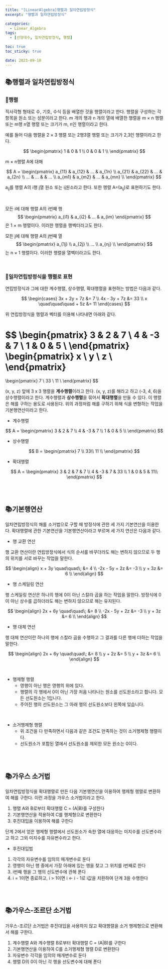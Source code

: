 ```yaml
---
title: "[LinearAlgebra]행렬과 일차연립방정식"
excerpt: "행렬과 일차연립방정식"

categories:
  - Linear_Algebra
tags:
  - [선형대수, 일차연립방정식, 행렬]

toc: true
toc_sticky: true

date: 2023-09-10
---
```


## 📚행렬과 일차연립방정식
### 📄행렬
직사각형 형태로 수, 기호, 수식 등을 배열한 것을 행렬이라고 한다. 행렬을 구성하는 각 항목을 원소 또는 성분이라고 한다. m 개의 행과 n 개의 열에 배열한 행렬을 m × n 행렬 또는 m행 n열 행렬 또는 크기가 m, n인 행렬이라고 한다.

예를 들어 다음 행렬을 2 × 3 행렬 또는 2행3열 행렬 또는 크기가 2,3인 행렬이라고 한다.

$$ 
\begin{pmatrix}
1 & 0 & 1 \\ 
0 & 0 & 1 \\
\end{pmatrix} 
$$

m × n행렬 A에 대해

$$ 
A = \begin{pmatrix}
a_{11} & a_{12} & ... & a_{1n} \\ 
a_{21} & a_{22} & ... & a_{2n} \\
... & ... &  & ... \\
a_{m1} & a_{m2} & ... & a_{mn} \\
\end{pmatrix}
$$

a<sub>ij</sub>를 행렬 A의 i행 j열 원소 또는 ij원소라고 한다. 또한 행렬 A=(a<sub>ij</sub>)로 표현하기도 한다.

<br>

모든 i에 대해 행렬 A의 i번째 행 $$ \begin{pmatrix} a_{i1} & a_{i2} & ... & a_{im} \end{pmatrix} $$ 은 1 × m 행렬이다. 이러한 행렬을 행벡터라고도 한다.

모든 j에 대해 행렬 A의 j번째 열 $$ \begin{pmatrix} a_{1j} \\ a_{2j} \\ ... \\ a_{nj} \\ \end{pmatrix} $$ 는 n × 1 행렬이다. 이러한 행렬을 열벡터라고도 한다.

<br>

### 📄일차연립방정식을 행렬로 표현
연립방정식과 그에 대한 계수행렬, 상수행렬, 확대행렬을 표현하는 방법은 다음과 같다.

$$
\begin{cases}
3x + 2y + 7z &= 7 \\
4x - 3y + 7z &= 33 \\
x \quad\quad\quad + 5z &= 11
\end{cases}
$$

위 연립방정식을 행렬과 벡터를 이용해 나타내면 아래와 같다.

$$
\begin{pmatrix}
3 & 2 & 7 \\ 
4 & -3 & 7 \\
1 & 0 & 5 \\
\end{pmatrix}
\begin{pmatrix}
x \\ 
y \\
z \\
\end{pmatrix}
=
\begin{pmatrix}
7 \\ 
33 \\
11 \\
\end{pmatrix}
$$

(x, y, z) 앞에 3 x 3 행렬을 **계수행렬**이라고 한다. (x, y, z)를 해라고 하고 (-3, 4, 6)을 상수행렬이라고 한다. 계수행렬과 **상수행렬**을 묶어서 **확대행렬**을 만들 수 있다. 이 행렬은 해를 구하는 용도로 사용된다. 위의 과정처럼 해를 구하기 위해 식을 변형하는 작업을 기본행연산이라고 한다.

* 계수행렬

$$ 
A = \begin{pmatrix}
3 & 2 & 7 \\ 
4 & -3 & 7 \\
1 & 0 & 5 \\
\end{pmatrix}
$$

* 상수행렬

$$ 
B = \begin{pmatrix}
7 \\ 
33\\
11 \\
\end{pmatrix}
$$

* 확대행렬

$$ 
A = \begin{pmatrix}
3 & 2 & 7 & 7 \\ 
4 & -3 & 7 & 33 \\
1 & 0 & 5 & 11\\
\end{pmatrix}
$$

<br><br>

## 📚기본행연산
일차연립방정식의 해를 소거법으로 구할 때 방정식에 관한 세 가지 기본연산을 이용한다. 확대행렬에 관한 기본연산을 기본행연산이라고 부르며 세 가지 연산은 다음과 같다.

* 행 교환 연산

행 교환 연산이란 연립방정식에서 식의 순서를 바꾸더라도 해는 변하지 않으므로 두 행의 위치를 서로 바꾸는 작업을 말한다.

$$
\begin{align}
x + 3y \quad\quad\; &= 4 \\
-2x - 5y + 2z &= -3 \\
y + 3z &= 6 \\
\end{align}
$$

* 행 스케일링 연산

행 스케일링 연산은 하나의 행에 0이 아닌 스칼라 곱을 하는 작업을 말한다. 방정식에 0이 아닌 상수를 곱하더라도 해는 변하지 않으므로 해는 유지된다.

$$
\begin{align}
2x + 6y \quad\quad\; &= 8 \\
-2x - 5y + 2z &= -3 \\
y + 3z &= 6 \\
\end{align}
$$

* 행 대체 연산

행 대체 연산이란 하나의 행에 스칼라 곱을 수행하고 그 결과를 다른 행에 더하는 작업을 말한다.

$$
\begin{align}
2x + 6y \quad\quad\; &= 8 \\
y + 2z &= 5 \\
y + 3z &= 6 \\
\end{align}
$$

<br>

* 행제형 행렬
  - 영행이 아닌 행은 영행의 위에 있다.
  - 행렬의 각 행에서 0이 아닌 가장 처음 나타나는 원소를 선도원소라고 합니다. 모든 선도원소는 1입니다.
  - 주어진 행의 선도원소는 그 아래 행의 선도원소보다 왼쪽에 있습니다.

<br>

* 소거행제형 행렬
  - 위 조건을 다 만족하면서 다음과 같은 조건도 만족하는 것이 소거행제형 행렬이다.
  - 선도원소가 포함된 열에서 선도원소를 제외한 모든 원소는 0이다.

<br><br>

## 📚가우스 소거법
일차연립방정식을 확대행렬로 만든 다음 기본행연산을 이용하여 행제형 행렬로 변환하여 해를 구한다. 이런 과정을 가우스 소거법이라고 한다.

1. 행렬 A와 B로부터 확대행렬 C = (A\|B)를 구성한다
2. 기본행연산을 적용하여 C를 행제형으로 변환한다
3. 후진대입을 이용하여 해를 구한다

단계 2에서 얻은 행제형 행렬에서 선도원소가 속한 열에 대응하는 미지수를 선도변수라고 하고 그외 미지수를 자유변수라고 한다.

* 후진대입법
1. 각각의 자유변수를 임의의 매개변수로 둔다
2. 영행이 아닌 행 중에서 가장 아래에 있는 행을 찾고 그 위치를 i번째로 한다
3. i번째 행을 그 행의 선도변수에 관해 푼다
4. i = 1이면 종료하고, i > 1이면 i ← i - 1로 i값을 치환하여 단계 3을 수행한다

<br><br>

## 📚가우스-조르단 소거법
가우스-조르단 소거법은 후진대입을 사용하지 않고 확대행렬을 소거 행제형으로 변환해서 해를 구한다.

1. 계수행렬 A와 계수행렬 B로부터 확대행렬 C = (A\|B)를 구한다
2. 기본행연산을 이용하여 C를 소거행제형 행렬 D로 변환한다
3. 자유변수 각각을 임의의 매개변수로 둔다
4. 행렬 D의 0이 아닌 각 행을 선도변수에 대해 푼다

<br><br>